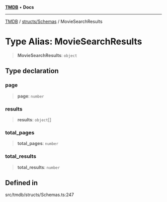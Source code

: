 [**TMDB**](../../../README.md) • **Docs**

***

[TMDB](../../../README.md) / [structs/Schemas](../README.md) / MovieSearchResults

# Type Alias: MovieSearchResults

> **MovieSearchResults**: `object`

## Type declaration

### page

> **page**: `number`

### results

> **results**: `object`[]

### total\_pages

> **total\_pages**: `number`

### total\_results

> **total\_results**: `number`

## Defined in

src/tmdb/structs/Schemas.ts:247
